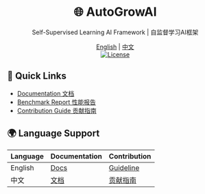<div align="center">
  <h1>🌐 AutoGrowAI</h1>
  <p>Self-Supervised Learning AI Framework | 自监督学习AI框架</p>
  
  [English](docs/en/README.md) | [中文](docs/zh/README.md)  
  [![License](https://img.shields.io/badge/License-Apache_2.0-blue.svg)](LICENSE)
</div>

## 📌 Quick Links
- [Documentation 文档](docs/en/README.md)
- [Benchmark Report 性能报告](docs/en/BENCHMARK.md)
- [Contribution Guide 贡献指南](docs/en/CONTRIBUTING.md)

## 🌍 Language Support
| Language | Documentation | Contribution |
|----------|---------------|--------------|
| English  | [Docs](docs/en) | [Guideline](docs/en/CONTRIBUTING.md) |
| 中文     | [文档](docs/zh) | [贡献指南](docs/zh/CONTRIBUTING.md) |
